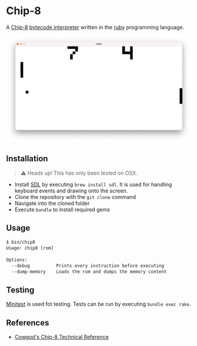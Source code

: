# Chip-8

A [Chip-8](https://en.wikipedia.org/wiki/CHIP-8) [bytecode interpreter](https://en.wikipedia.org/wiki/Interpreter_(computing)#Bytecode_interpreters) written in the [ruby](https://www.ruby-lang.org/) programming language.

![Screenshot of executing bin/chip8 pong.ch8](static/screenshot.png)

## Installation

> :warning: Heads up! This has only been tested on OSX.

- Install [SDL](https://en.wikipedia.org/wiki/Simple_DirectMedia_Layer) by executing `brew install sdl`. It is used for handling keyboard events and drawing onto the screen.
- Clone the repository with the `git clone` command
- Navigate into the cloned folder
- Execute `bundle` to install required gems

## Usage

```
$ bin/chip8
Usage: chip8 [rom]

Options:
  --debug          Prints every instruction before executing
  --dump-memory    Loads the rom and dumps the memory content
```

## Testing

[Minitest](https://github.com/seattlerb/minitest) is used fot testing. Tests can be run by executing `bundle exec rake`.

## References
- [Cowgod's Chip-8 Technical Reference](http://devernay.free.fr/hacks/chip8/C8TECH10.HTM)
